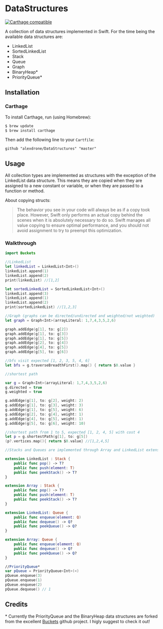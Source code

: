 # DataStructures

[![Carthage compatible](https://img.shields.io/badge/Carthage-compatible-4BC51D.svg?style=flat)](https://github.com/Carthage/Carthage)

A collection of data structures implemented in Swift.
For the time being the available data structures are:

- LinkedList
- SortedLinkedList
- Stack
- Queue
- Graph 
- BinaryHeap*
- PriorityQueue*

## Installation

### Carthage

To install Carthage, run (using Homebrew):

```bash
$ brew update
$ brew install carthage
```

Then add the following line to your `Cartfile`:

```
github "alexdrone/DataStructures" "master"    

```

## Usage

All collection types are implemented as structures with the exception of the LinkedList data structure. This means they are copied when they are assigned to a new constant or variable, or when they are passed to a function or method. 

About copying structs:  

> The behavior you see in your code will always be as if a copy took place. However, Swift only performs an actual copy behind the scenes when it is absolutely necessary to do so. Swift manages all value copying to ensure optimal performance, and you should not avoid assignment to try to preempt this optimization.

### Walkthrough

```swift
import Buckets

//LinkedList
let linkedList = LinkedList<Int>()
linkedList.append(1)
linkedList.append(2)
print(linkedList) //[1,2]

let sortedLinkedList = SortedLinkedList<Int>()
linkedList.append(3)
linkedList.append(1)
linkedList.append(2)
print(sortedLinkedList) //[1,2,3]

//Graph (graphs can be directed/undirected and weighted/not weighted)
let graph = Graph<Int>(arrayLiteral: 1,7,4,3,5,2,6)

graph.addEdge(g[1], to: g[2])
graph.addEdge(g[1], to: g[3])
graph.addEdge(g[1], to: g[5])
graph.addEdge(g[2], to: g[4])
graph.addEdge(g[4], to: g[5])
graph.addEdge(g[5], to: g[6])

//bfs visit expected [1, 2, 3, 5, 4, 6]
let bfs = g.traverseBreadthFirst().map() { return $0.value }

//shortest path

var g = Graph<Int>(arrayLiteral: 1,7,4,3,5,2,6)
g.directed = true
g.weighted = true

g.addEdge(g[1], to: g[2], weight: 2)
g.addEdge(g[1], to: g[3], weight: 3)
g.addEdge(g[1], to: g[5], weight: 6)
g.addEdge(g[2], to: g[4], weight: 1)
g.addEdge(g[4], to: g[5], weight: 1)
g.addEdge(g[5], to: g[6], weight: 10)

//shortest path from 1 to 5, expected [1, 2, 4, 5] with cost 4
let p = g.shortestPath(g[1], to: g[5])
(p?.vertices.map(){ return $0.value} //[1,2,4,5]

//Stacks and Queues are implemented through Array and LinkedList extension

extension LinkedList : Stack {
    public func pop() -> T?
    public func push(element: T)
    public func peekStack() -> T?
}

extension Array : Stack {
    public func pop() -> T?
    public func push(element: T)
    public func peekStack() -> T?
}

extension LinkedList: Queue {
    public func enqueue(element: Q)    
    public func dequeue() -> Q?     
    public func peekQueue() -> Q?
}

extension Array: Queue {
    public func enqueue(element: Q)    
    public func dequeue() -> Q?     
    public func peekQueue() -> Q?
}

//PriorityQueue*
var pQueue = PriorityQueue<Int>(<)
pQueue.enqueue(3)
pQueue.enqueue(1)
pQueue.enqueue(2)
pQueue.dequeue() // 1

```

## Credits
\* Currently the PriorityQueue and the BinaryHeap data structures are forked from the excellent [Buckets](https://github.com/mauriciosantos/Buckets-Swift/) github project. I higly suggest to check it out!